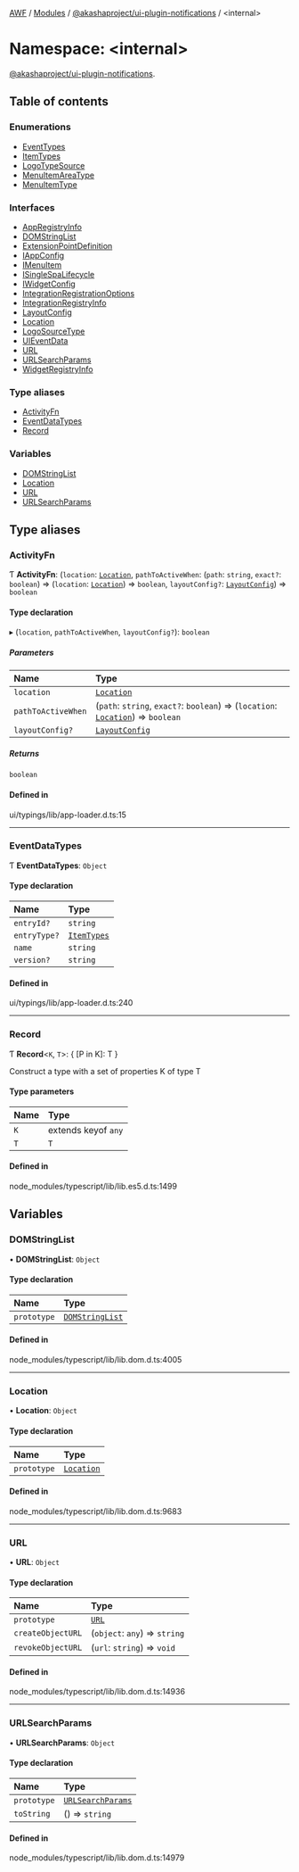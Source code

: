 [AWF](../README.md) / [Modules](../modules.md) / [@akashaproject/ui-plugin-notifications](akashaproject_ui_plugin_notifications.md) / <internal\>

# Namespace: <internal\>

[@akashaproject/ui-plugin-notifications](akashaproject_ui_plugin_notifications.md).<internal>

## Table of contents

### Enumerations

- [EventTypes](../enums/akashaproject_ui_plugin_notifications._internal_.EventTypes.md)
- [ItemTypes](../enums/akashaproject_ui_plugin_notifications._internal_.ItemTypes.md)
- [LogoTypeSource](../enums/akashaproject_ui_plugin_notifications._internal_.LogoTypeSource.md)
- [MenuItemAreaType](../enums/akashaproject_ui_plugin_notifications._internal_.MenuItemAreaType.md)
- [MenuItemType](../enums/akashaproject_ui_plugin_notifications._internal_.MenuItemType.md)

### Interfaces

- [AppRegistryInfo](../interfaces/akashaproject_ui_plugin_notifications._internal_.AppRegistryInfo.md)
- [DOMStringList](../interfaces/akashaproject_ui_plugin_notifications._internal_.DOMStringList.md)
- [ExtensionPointDefinition](../interfaces/akashaproject_ui_plugin_notifications._internal_.ExtensionPointDefinition.md)
- [IAppConfig](../interfaces/akashaproject_ui_plugin_notifications._internal_.IAppConfig.md)
- [IMenuItem](../interfaces/akashaproject_ui_plugin_notifications._internal_.IMenuItem.md)
- [ISingleSpaLifecycle](../interfaces/akashaproject_ui_plugin_notifications._internal_.ISingleSpaLifecycle.md)
- [IWidgetConfig](../interfaces/akashaproject_ui_plugin_notifications._internal_.IWidgetConfig.md)
- [IntegrationRegistrationOptions](../interfaces/akashaproject_ui_plugin_notifications._internal_.IntegrationRegistrationOptions.md)
- [IntegrationRegistryInfo](../interfaces/akashaproject_ui_plugin_notifications._internal_.IntegrationRegistryInfo.md)
- [LayoutConfig](../interfaces/akashaproject_ui_plugin_notifications._internal_.LayoutConfig.md)
- [Location](../interfaces/akashaproject_ui_plugin_notifications._internal_.Location.md)
- [LogoSourceType](../interfaces/akashaproject_ui_plugin_notifications._internal_.LogoSourceType.md)
- [UIEventData](../interfaces/akashaproject_ui_plugin_notifications._internal_.UIEventData.md)
- [URL](../interfaces/akashaproject_ui_plugin_notifications._internal_.URL.md)
- [URLSearchParams](../interfaces/akashaproject_ui_plugin_notifications._internal_.URLSearchParams.md)
- [WidgetRegistryInfo](../interfaces/akashaproject_ui_plugin_notifications._internal_.WidgetRegistryInfo.md)

### Type aliases

- [ActivityFn](akashaproject_ui_plugin_notifications._internal_.md#activityfn)
- [EventDataTypes](akashaproject_ui_plugin_notifications._internal_.md#eventdatatypes)
- [Record](akashaproject_ui_plugin_notifications._internal_.md#record)

### Variables

- [DOMStringList](akashaproject_ui_plugin_notifications._internal_.md#domstringlist)
- [Location](akashaproject_ui_plugin_notifications._internal_.md#location)
- [URL](akashaproject_ui_plugin_notifications._internal_.md#url)
- [URLSearchParams](akashaproject_ui_plugin_notifications._internal_.md#urlsearchparams)

## Type aliases

### ActivityFn

Ƭ **ActivityFn**: (`location`: [`Location`](akashaproject_ui_plugin_notifications._internal_.md#location), `pathToActiveWhen`: (`path`: `string`, `exact?`: `boolean`) => (`location`: [`Location`](akashaproject_ui_plugin_notifications._internal_.md#location)) => `boolean`, `layoutConfig?`: [`LayoutConfig`](../interfaces/akashaproject_ui_plugin_notifications._internal_.LayoutConfig.md)) => `boolean`

#### Type declaration

▸ (`location`, `pathToActiveWhen`, `layoutConfig?`): `boolean`

##### Parameters

| Name | Type |
| :------ | :------ |
| `location` | [`Location`](akashaproject_ui_plugin_notifications._internal_.md#location) |
| `pathToActiveWhen` | (`path`: `string`, `exact?`: `boolean`) => (`location`: [`Location`](akashaproject_ui_plugin_notifications._internal_.md#location)) => `boolean` |
| `layoutConfig?` | [`LayoutConfig`](../interfaces/akashaproject_ui_plugin_notifications._internal_.LayoutConfig.md) |

##### Returns

`boolean`

#### Defined in

ui/typings/lib/app-loader.d.ts:15

___

### EventDataTypes

Ƭ **EventDataTypes**: `Object`

#### Type declaration

| Name | Type |
| :------ | :------ |
| `entryId?` | `string` |
| `entryType?` | [`ItemTypes`](../enums/akashaproject_ui_plugin_notifications._internal_.ItemTypes.md) |
| `name` | `string` |
| `version?` | `string` |

#### Defined in

ui/typings/lib/app-loader.d.ts:240

___

### Record

Ƭ **Record**<`K`, `T`\>: { [P in K]: T }

Construct a type with a set of properties K of type T

#### Type parameters

| Name | Type |
| :------ | :------ |
| `K` | extends keyof `any` |
| `T` | `T` |

#### Defined in

node_modules/typescript/lib/lib.es5.d.ts:1499

## Variables

### DOMStringList

• **DOMStringList**: `Object`

#### Type declaration

| Name | Type |
| :------ | :------ |
| `prototype` | [`DOMStringList`](akashaproject_ui_plugin_notifications._internal_.md#domstringlist) |

#### Defined in

node_modules/typescript/lib/lib.dom.d.ts:4005

___

### Location

• **Location**: `Object`

#### Type declaration

| Name | Type |
| :------ | :------ |
| `prototype` | [`Location`](akashaproject_ui_plugin_notifications._internal_.md#location) |

#### Defined in

node_modules/typescript/lib/lib.dom.d.ts:9683

___

### URL

• **URL**: `Object`

#### Type declaration

| Name | Type |
| :------ | :------ |
| `prototype` | [`URL`](akashaproject_ui_plugin_notifications._internal_.md#url) |
| `createObjectURL` | (`object`: `any`) => `string` |
| `revokeObjectURL` | (`url`: `string`) => `void` |

#### Defined in

node_modules/typescript/lib/lib.dom.d.ts:14936

___

### URLSearchParams

• **URLSearchParams**: `Object`

#### Type declaration

| Name | Type |
| :------ | :------ |
| `prototype` | [`URLSearchParams`](akashaproject_ui_plugin_notifications._internal_.md#urlsearchparams) |
| `toString` | () => `string` |

#### Defined in

node_modules/typescript/lib/lib.dom.d.ts:14979
